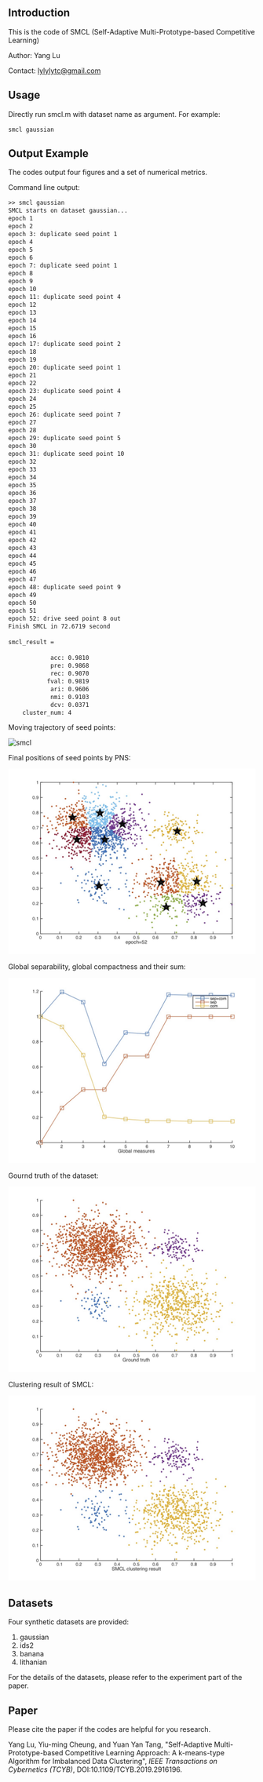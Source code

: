 ## Introduction

This is the code of SMCL (Self-Adaptive Multi-Prototype-based Competitive Learning)

Author: Yang Lu

Contact: lylylytc@gmail.com



## Usage

Directly run smcl.m with dataset name as argument. For example:

```shell
smcl gaussian
```



## Output Example

The codes output four figures and a set of numerical metrics.

Command line output:

```
>> smcl gaussian
SMCL starts on dataset gaussian...
epoch 1
epoch 2
epoch 3: duplicate seed point 1
epoch 4
epoch 5
epoch 6
epoch 7: duplicate seed point 1
epoch 8
epoch 9
epoch 10
epoch 11: duplicate seed point 4
epoch 12
epoch 13
epoch 14
epoch 15
epoch 16
epoch 17: duplicate seed point 2
epoch 18
epoch 19
epoch 20: duplicate seed point 1
epoch 21
epoch 22
epoch 23: duplicate seed point 4
epoch 24
epoch 25
epoch 26: duplicate seed point 7
epoch 27
epoch 28
epoch 29: duplicate seed point 5
epoch 30
epoch 31: duplicate seed point 10
epoch 32
epoch 33
epoch 34
epoch 35
epoch 36
epoch 37
epoch 38
epoch 39
epoch 40
epoch 41
epoch 42
epoch 43
epoch 44
epoch 45
epoch 46
epoch 47
epoch 48: duplicate seed point 9
epoch 49
epoch 50
epoch 51
epoch 52: drive seed point 8 out
Finish SMCL in 72.6719 second

smcl_result = 

            acc: 0.9810
            pre: 0.9868
            rec: 0.9070
           fval: 0.9819
            ari: 0.9606
            nmi: 0.9103
            dcv: 0.0371
    cluster_num: 4
```

Moving trajectory of seed points:

![smcl](./figures/smcl.gif)



Final positions of seed points by PNS:

![PNS_result](./figures/PNS_result.jpg)

Global separability, global compactness and their sum:

![Global_measures](./figures/Global_measures.jpg)

Gournd truth of the dataset:

![Ground_truth](./figures/Ground_truth.jpg)

Clustering result of SMCL:

![SMCL_clustering_result](./figures/SMCL_clustering_result.jpg)



## Datasets

Four synthetic datasets are provided:

1. gaussian
2. ids2
3. banana
4. lithanian

For the details of the datasets, please refer to the experiment part of the paper.



## Paper

Please cite the paper if the codes are helpful for you research.

Yang Lu, Yiu-ming Cheung, and Yuan Yan Tang, "Self-Adaptive Multi-Prototype-based Competitive Learning Approach: A k-means-type Algorithm for Imbalanced Data Clustering", _IEEE Transactions on Cybernetics (TCYB)_, DOI:10.1109/TCYB.2019.2916196.